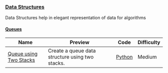 ### [Data Structures](https://www.hackerrank.com/domains/data-structures)
Data Structures help in elegant representation of data for algorithms

#### [Queues](https://www.hackerrank.com/domains/data-structures/queues)

Name | Preview | Code | Difficulty
---- | ------- | ---- | ----------
[Queue using Two Stacks](https://www.hackerrank.com/challenges/queue-using-two-stacks)|Create a queue data structure using two stacks.|[Python](queue-using-two-stacks.py)|Medium

